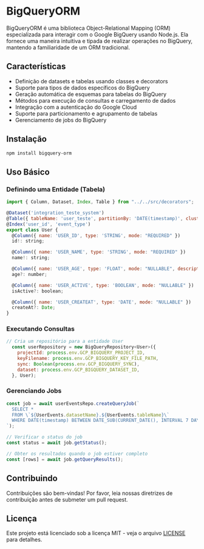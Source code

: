 # BigQueryORM

BigQueryORM é uma biblioteca Object-Relational Mapping (ORM) especializada para interagir com o Google BigQuery usando Node.js. Ela fornece uma maneira intuitiva e tipada de realizar operações no BigQuery, mantendo a familiaridade de um ORM tradicional.

## Características

- Definição de datasets e tabelas usando classes e decorators
- Suporte para tipos de dados específicos do BigQuery
- Geração automática de esquemas para tabelas do BigQuery
- Métodos para execução de consultas e carregamento de dados
- Integração com a autenticação do Google Cloud
- Suporte para particionamento e agrupamento de tabelas
- Gerenciamento de jobs do BigQuery

## Instalação

```bash
npm install bigquery-orm
```

## Uso Básico

### Definindo uma Entidade (Tabela)

```javascript
import { Column, Dataset, Index, Table } from "../../src/decorators";

@Dataset('integration_teste_system')
@Table({ tableName: 'user_teste', partitionBy: 'DATE(timestamp)', clusterBy: ['user_id'] })
@Index('user_id', 'event_type')
export class User {
  @Column({ name: 'USER_ID', type: 'STRING', mode: "REQUIRED" })
  id!: string;

  @Column({ name: 'USER_NAME', type: 'STRING', mode: "REQUIRED" })
  name!: string;

  @Column({ name: 'USER_AGE', type: 'FLOAT', mode: "NULLABLE", description: "IDADE" })
  age?: number;

  @Column({ name: 'USER_ACTIVE', type: 'BOOLEAN', mode: "NULLABLE" })
  isActive?: boolean;

  @Column({ name: 'USER_CREATEAT', type: 'DATE', mode: "NULLABLE" })
  createAt?: Date;
}
```

### Executando Consultas

```javascript
// Cria um repositório para a entidade User
  const userRepository = new BigQueryRepository<User>({
    projectId: process.env.GCP_BIGQUERY_PROJECT_ID,
    keyFilename: process.env.GCP_BIGQUERY_KEY_FILE_PATH,
    sync: Boolean(process.env.GCP_BIGQUERY_SYNC),
    dataset: process.env.GCP_BIGQUERY_DATASET_ID,
  }, User);
```

### Gerenciando Jobs

```javascript
const job = await userEventsRepo.createQueryJob(`
  SELECT *
  FROM \`${UserEvents.datasetName}.${UserEvents.tableName}\`
  WHERE DATE(timestamp) BETWEEN DATE_SUB(CURRENT_DATE(), INTERVAL 7 DAY) AND CURRENT_DATE()
`);

// Verificar o status do job
const status = await job.getStatus();

// Obter os resultados quando o job estiver completo
const [rows] = await job.getQueryResults();
```

## Contribuindo

Contribuições são bem-vindas! Por favor, leia nossas diretrizes de contribuição antes de submeter um pull request.

## Licença

Este projeto está licenciado sob a licença MIT - veja o arquivo [LICENSE](https://github.com/cirebox/bigqueryorm/blob/main/LICENSE) para detalhes.
